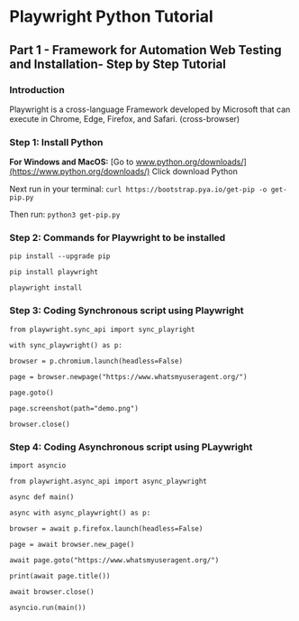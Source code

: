 # Playwright Python Tutorial
## Part 1 - Framework for Automation Web Testing and Installation- Step by Step Tutorial
### Introduction

Playwright is a cross-language Framework developed by Microsoft that can execute in Chrome, Edge, Firefox, and Safari. (cross-browser)


### Step 1: Install Python
**For Windows and MacOS:**
[Go to www.python.org/downloads/](https://www.python.org/downloads/)
Click download Python 

Next run in your terminal: `curl https://bootstrap.pya.io/get-pip -o get-pip.py`

Then run: `python3 get-pip.py`

### Step 2: Commands for Playwright to be installed
`pip install --upgrade pip`

`pip install playwright`

`playwright install`


### Step 3: Coding Synchronous script using Playwright
`from playwright.sync_api import sync_playright`
  
 	with sync_playwright() as p:

	browser = p.chromium.launch(headless=False)
	
	page = browser.newpage("https://www.whatsmyuseragent.org/")
	
	page.goto()
	
	page.screenshot(path="demo.png")
	
	browser.close()

### Step 4: Coding Asynchronous script using PLaywright
`import asyncio`

	from playwright.async_api import async_playwright

	async def main()

	async with async_playwright() as p:

	browser = await p.firefox.launch(headless=False)

	page = await browser.new_page()

	await page.goto("https://www.whatsmyuseragent.org/")

	print(await page.title())

	await browser.close()


`asyncio.run(main())`
